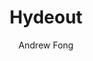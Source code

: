 ---
title: "Hydeout"
thumbnail: 'images/theme/thumbnail/hydeout.png'
github: https://github.com/fongandrew/hydeout
demo: https://fongandrew.github.io/hydeout/
author: Andrew Fong
ssg:
  - Jekyll
---